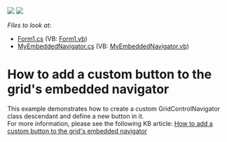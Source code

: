 <!-- default badges list -->
[![](https://img.shields.io/badge/Open_in_DevExpress_Support_Center-FF7200?style=flat-square&logo=DevExpress&logoColor=white)](https://supportcenter.devexpress.com/ticket/details/E727)
[![](https://img.shields.io/badge/📖_How_to_use_DevExpress_Examples-e9f6fc?style=flat-square)](https://docs.devexpress.com/GeneralInformation/403183)
<!-- default badges end -->
<!-- default file list -->
*Files to look at*:

* [Form1.cs](./CS/Form1.cs) (VB: [Form1.vb](./VB/Form1.vb))
* [MyEmbeddedNavigator.cs](./CS/MyEmbeddedNavigator.cs) (VB: [MyEmbeddedNavigator.vb](./VB/MyEmbeddedNavigator.vb))
<!-- default file list end -->
# How to add a custom button to the grid's embedded navigator


<p>This example demonstrates how to create a custom GridControlNavigator class descendant and define a new button in it.<br />
For more information, please see the following KB article: <a href="https://www.devexpress.com/Support/Center/p/A1481">How to add a custom button to the grid's embedded navigator</a></p>

<br/>


